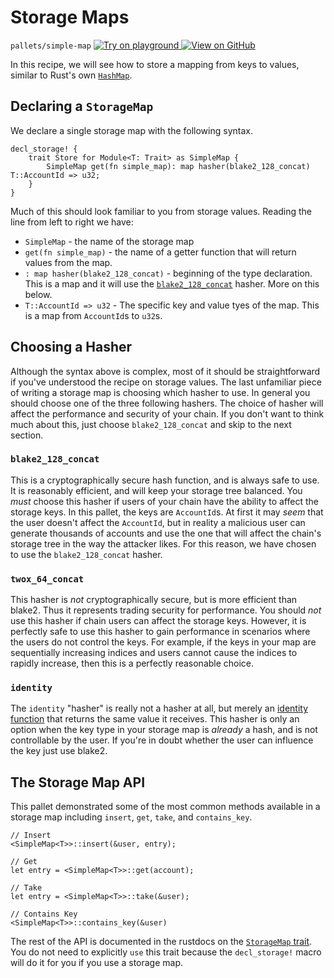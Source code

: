 # Storage Maps

`pallets/simple-map`
[
	![Try on playground](https://img.shields.io/badge/Playground-Try%20it!-brightgreen?logo=Parity%20Substrate)
](https://playground-staging.substrate.dev/?deploy=recipes&files=%2Fhome%2Fsubstrate%2Fworkspace%2Fpallets%2Fsimple-map%2Fsrc%2Flib.rs)
[
	![View on GitHub](https://img.shields.io/badge/Github-View%20Code-brightgreen?logo=github)
](https://github.com/substrate-developer-hub/recipes/tree/master/pallets/simple-map/src/lib.rs)

In this recipe, we will see how
to store a mapping from keys to values, similar to Rust's own
[`HashMap`](https://doc.rust-lang.org/std/collections/struct.HashMap.html).

## Declaring a `StorageMap`

We declare a single storage map with the following syntax.

```rust, ignore
decl_storage! {
	trait Store for Module<T: Trait> as SimpleMap {
		SimpleMap get(fn simple_map): map hasher(blake2_128_concat) T::AccountId => u32;
	}
}
```

Much of this should look familiar to you from storage values. Reading the line from left to right we
have:

-   `SimpleMap` - the name of the storage map
-   `get(fn simple_map)` - the name of a getter function that will return values from the map.
-   `: map hasher(blake2_128_concat)` - beginning of the type declaration. This is a map and it will
    use the
    [`blake2_128_concat`](https://substrate.dev/rustdocs/v2.0.0/frame_support/trait.Hashable.html#tymethod.blake2_128_concat)
    hasher. More on this below.
-   `T::AccountId => u32` - The specific key and value tyes of the map. This is a map from
    `AccountId`s to `u32`s.

## Choosing a Hasher

Although the syntax above is complex, most of it should be straightforward if you've understood the
recipe on storage values. The last unfamiliar piece of writing a storage map is choosing which
hasher to use. In general you should choose one of the three following hashers. The choice of hasher
will affect the performance and security of your chain. If you don't want to think much about this,
just choose `blake2_128_concat` and skip to the next section.

### `blake2_128_concat`

This is a cryptographically secure hash function, and is always safe to use. It is reasonably
efficient, and will keep your storage tree balanced. You _must_ choose this hasher if users of your
chain have the ability to affect the storage keys. In this pallet, the keys are `AccountId`s. At
first it may _seem_ that the user doesn't affect the `AccountId`, but in reality a malicious user
can generate thousands of accounts and use the one that will affect the chain's storage tree in the
way the attacker likes. For this reason, we have chosen to use the `blake2_128_concat` hasher.

### `twox_64_concat`

This hasher is _not_ cryptographically secure, but is more efficient than blake2. Thus it represents
trading security for performance. You should _not_ use this hasher if chain users can affect the
storage keys. However, it is perfectly safe to use this hasher to gain performance in scenarios
where the users do not control the keys. For example, if the keys in your map are sequentially
increasing indices and users cannot cause the indices to rapidly increase, then this is a perfectly
reasonable choice.

### `identity`

The `identity` "hasher" is really not a hasher at all, but merely an
[identity function](https://en.wikipedia.org/wiki/Identity_function) that returns the same value it
receives. This hasher is only an option when the key type in your storage map is _already_ a hash,
and is not controllable by the user. If you're in doubt whether the user can influence the key just
use blake2.

## The Storage Map API

This pallet demonstrated some of the most common methods available in a storage map including
`insert`, `get`, `take`, and `contains_key`.

```rust, ignore
// Insert
<SimpleMap<T>>::insert(&user, entry);

// Get
let entry = <SimpleMap<T>>::get(account);

// Take
let entry = <SimpleMap<T>>::take(&user);

// Contains Key
<SimpleMap<T>>::contains_key(&user)
```

The rest of the API is documented in the rustdocs on the
[`StorageMap` trait](https://substrate.dev/rustdocs/v2.0.0/frame_support/storage/trait.StorageMap.html). You do
not need to explicitly `use` this trait because the `decl_storage!` macro will do it for you if you
use a storage map.
